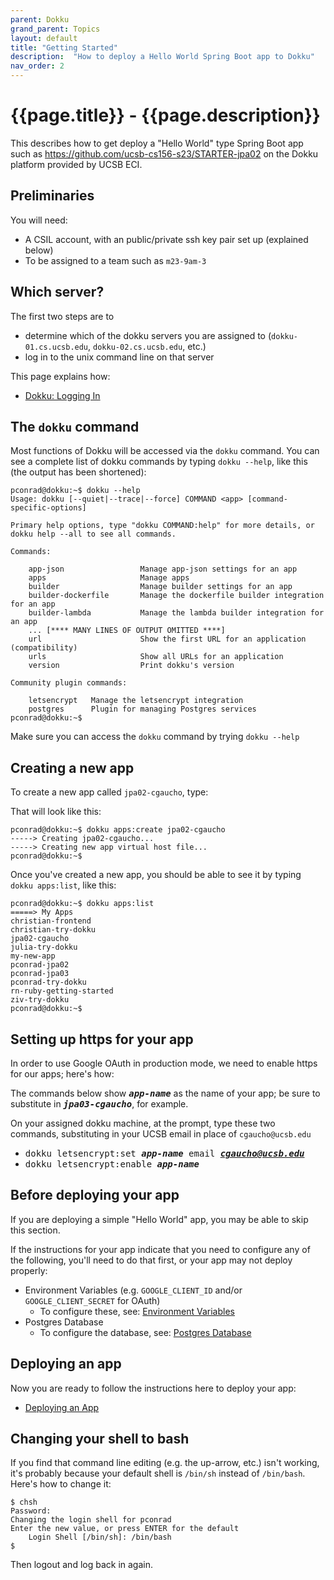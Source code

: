 ```yaml
---
parent: Dokku
grand_parent: Topics
layout: default
title: "Getting Started"
description:  "How to deploy a Hello World Spring Boot app to Dokku"
nav_order: 2
---
```


# {{page.title}} - {{page.description}}

This describes how to get deploy a "Hello World" type Spring Boot app such as <https://github.com/ucsb-cs156-s23/STARTER-jpa02> on the Dokku platform
provided by UCSB ECI.


## Preliminaries

You will need:
* A CSIL account, with an public/private ssh key pair set up (explained below)
* To be assigned to a team such as `m23-9am-3`

## Which server?

The first two steps are to
* determine which of the dokku servers you are assigned to (`dokku-01.cs.ucsb.edu`, `dokku-02.cs.ucsb.edu`, etc.)
* log in to the unix command line on that server

This page explains how:
* [Dokku: Logging In](/topics/dokku/logging_in.html)

## The `dokku` command

Most functions of Dokku will be accessed via the `dokku` command.  You can see a complete list of dokku commands by typing `dokku --help`, like this (the output has been shortened):

```
pconrad@dokku:~$ dokku --help
Usage: dokku [--quiet|--trace|--force] COMMAND <app> [command-specific-options]

Primary help options, type "dokku COMMAND:help" for more details, or dokku help --all to see all commands.

Commands:

    app-json                 Manage app-json settings for an app
    apps                     Manage apps
    builder                  Manage builder settings for an app
    builder-dockerfile       Manage the dockerfile builder integration for an app
    builder-lambda           Manage the lambda builder integration for an app
    ... [**** MANY LINES OF OUTPUT OMITTED ****]
    url                      Show the first URL for an application (compatibility)
    urls                     Show all URLs for an application
    version                  Print dokku's version

Community plugin commands:

    letsencrypt   Manage the letsencrypt integration
    postgres      Plugin for managing Postgres services
pconrad@dokku:~$ 
```

Make sure you can access the `dokku` command by trying `dokku --help`

## Creating a new app

To create a new app called `jpa02-cgaucho`, type:

That will look like this:

```
pconrad@dokku:~$ dokku apps:create jpa02-cgaucho
-----> Creating jpa02-cgaucho...
-----> Creating new app virtual host file...
pconrad@dokku:~$ 
```

Once you've created a new app, you should be able to see it by typing `dokku apps:list`, like this:

```
pconrad@dokku:~$ dokku apps:list
=====> My Apps
christian-frontend
christian-try-dokku
jpa02-cgaucho
julia-try-dokku
my-new-app
pconrad-jpa02
pconrad-jpa03
pconrad-try-dokku
rn-ruby-getting-started
ziv-try-dokku
pconrad@dokku:~$ 
```

## Setting up https for your app

In order to use Google OAuth in production mode, we need to enable https for our apps; here's how:

The commands below show <tt><b><i>app-name</i></b></tt> as the name of your app; be sure to
substitute in <tt><b><i>jpa03-cgaucho</i></b></tt>, for example.

On your assigned dokku machine, at the prompt, type these two commands, substituting in your UCSB email in place of `cgaucho@ucsb.edu`

*  <tt>dokku letsencrypt:set <b><i>app-name</i></b> email <b><i>cgaucho@ucsb.edu</i></b></tt>
*  <tt>dokku letsencrypt:enable <b><i>app-name</i></b></tt>

## Before deploying your app

If you are deploying a simple "Hello World" app, you may be able to skip this section.  

If the instructions for your app indicate that you need to configure any of the following,
you'll need to do that first, or your app may not deploy properly:

* Environment Variables (e.g. `GOOGLE_CLIENT_ID` and/or `GOOGLE_CLIENT_SECRET` for OAuth)
  - To configure these, see: [Environment Variables](/topics/dokku/environment_variables.html)
* Postgres Database
  - To configure the database, see: [Postgres Database](/topics/dokku/postgres_database.html)

## Deploying an app 

Now you are ready to follow the instructions here to deploy your app:

* [Deploying an App](https://ucsb-cs156.github.io/topics/dokku/deploying_an_app.html)

## Changing your shell to bash

If you find that command line editing (e.g. the up-arrow, etc.) isn't working, it's probably because your default shell is `/bin/sh` instead of `/bin/bash`. Here's how to change it:

```
$ chsh
Password: 
Changing the login shell for pconrad
Enter the new value, or press ENTER for the default
	Login Shell [/bin/sh]: /bin/bash
$ 
```

Then logout and log back in again.

